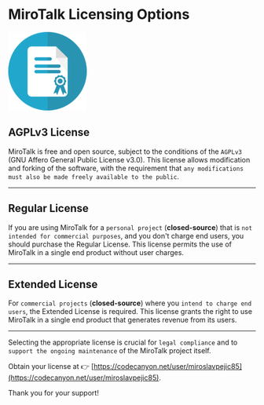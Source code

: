 # MiroTalk Licensing Options

![license](../images/license.png)

## AGPLv3 License

MiroTalk is free and open source, subject to the conditions of the `AGPLv3` (GNU Affero General Public License v3.0). This license allows modification and forking of the software, with the requirement that `any modifications must also be made freely available to the public`.

---

## Regular License

If you are using MiroTalk for a `personal project` (**closed-source**) that is `not intended for commercial purposes`, and you don't charge end users, you should purchase the Regular License. This license permits the use of MiroTalk in a single end product without user charges.

---

## Extended License

For `commercial projects` (**closed-source**) where you `intend to charge end users`, the Extended License is required. This license grants the right to use MiroTalk in a single end product that generates revenue from its users.

---

Selecting the appropriate license is crucial for `legal compliance` and to `support the ongoing maintenance` of the MiroTalk project itself. 

Obtain your license at 👉 [https://codecanyon.net/user/miroslavpejic85](https://codecanyon.net/user/miroslavpejic85).

Thank you for your support!